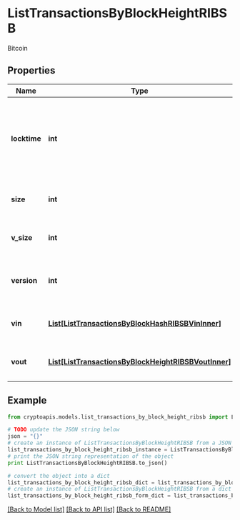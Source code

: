 # ListTransactionsByBlockHeightRIBSB

Bitcoin

## Properties
Name | Type | Description | Notes
------------ | ------------- | ------------- | -------------
**locktime** | **int** | Represents the time at which a particular transaction can be added to the blockchain. | 
**size** | **int** | Represents the total size of this transaction. | 
**v_size** | **int** | Represents the virtual size of this transaction. | 
**version** | **int** | Represents the transaction version number. | 
**vin** | [**List[ListTransactionsByBlockHashRIBSBVinInner]**](ListTransactionsByBlockHashRIBSBVinInner.md) | Represents the transaction inputs. | 
**vout** | [**List[ListTransactionsByBlockHeightRIBSBVoutInner]**](ListTransactionsByBlockHeightRIBSBVoutInner.md) | Represents the transaction outputs. | 

## Example

```python
from cryptoapis.models.list_transactions_by_block_height_ribsb import ListTransactionsByBlockHeightRIBSB

# TODO update the JSON string below
json = "{}"
# create an instance of ListTransactionsByBlockHeightRIBSB from a JSON string
list_transactions_by_block_height_ribsb_instance = ListTransactionsByBlockHeightRIBSB.from_json(json)
# print the JSON string representation of the object
print ListTransactionsByBlockHeightRIBSB.to_json()

# convert the object into a dict
list_transactions_by_block_height_ribsb_dict = list_transactions_by_block_height_ribsb_instance.to_dict()
# create an instance of ListTransactionsByBlockHeightRIBSB from a dict
list_transactions_by_block_height_ribsb_form_dict = list_transactions_by_block_height_ribsb.from_dict(list_transactions_by_block_height_ribsb_dict)
```
[[Back to Model list]](../README.md#documentation-for-models) [[Back to API list]](../README.md#documentation-for-api-endpoints) [[Back to README]](../README.md)


